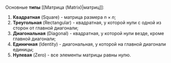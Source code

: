 Основные **типы** [[Матрица (Matrix)|матриц]]:

1. **Квадратная** (Square) - матрица размера $n×n$;
2. **Треугольная** (Rectangular) - квадратная, у которой нули с одной из сторон от главной диагонали;
3. **Диагональная** (Diagonal) - квадратная, у которой нули везде, кроме главной диагонали;
4. **Единичная** (Identity) - диагональная, у которой на главной диагонали единицы;
5. **Нулевая** (Zero) - все элементы матрицы равны нулю.